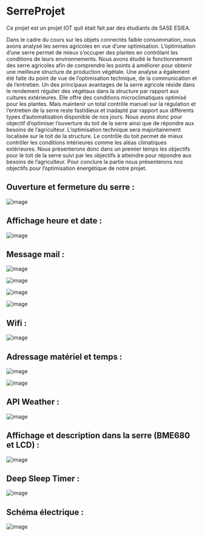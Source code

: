 # SerreProjet

Ce projet est un projet IOT quit était fait par des étudiants de 5ASE ESIEA.

Dans le cadre du cours sur les objets connectés faible consommation, nous avons analysé les serres agricoles en vue d’une optimisation. L’optimisation d’une serre permet de mieux s’occuper des plantes en contrôlant les conditions de leurs environnements. Nous avons étudié le fonctionnement des serre agricoles afin de comprendre les points à améliorer pour obtenir une meilleure structure de production végétale. Une analyse a également été faite du point de vue de l’optimisation technique, de la communication et de l’entretien. Un des principaux avantages de la serre agricole réside dans le rendement régulier des végétaux dans la structure par rapport aux cultures extérieures. Elle offre des conditions microclimatiques optimisé pour les plantes. Mais maintenir un total contrôle manuel sur la régulation et l’entretien de la serre reste fastidieux et inadapté par rapport aux différents types d’automatisation disponible de nos jours. Nous avons donc pour objectif d’optimiser l’ouverture du toit de la serre ainsi que de répondre aux besoins de l’agriculteur. L’optimisation technique sera majoritairement localisée sur le toit de la structure. Le contrôle du toit permet de mieux contrôler les conditions intérieures comme les aléas climatiques extérieures. Nous présenterons donc dans un premier temps les objectifs pour le toit de la serre suivi par les objectifs à atteindre pour répondre aux besoins de l’agriculteur. Pour conclure la partie nous présenterons nos objectifs pour l’optimisation énergétique de notre projet. 


## Ouverture et fermeture du serre :

![image](https://user-images.githubusercontent.com/64897189/135770997-b69130b9-7e1d-4158-a9e0-d41b961ae791.png)

## Affichage heure et date :

![image](https://user-images.githubusercontent.com/64897189/135770994-b974133d-bbec-4058-8b99-40bb7d12e6b4.png)

## Message mail :

![image](https://user-images.githubusercontent.com/64897189/135770971-ee2f12c0-1347-480a-a090-a0aed33b97da.png)

![image](https://user-images.githubusercontent.com/64897189/135770975-cd8543e8-bb95-4082-966e-47436212814b.png)

![image](https://user-images.githubusercontent.com/64897189/135770982-17f43478-5b81-4f7f-9527-f1733738136b.png)

![image](https://user-images.githubusercontent.com/64897189/135770988-6f62d06a-c766-4a41-9dc6-55fa409c0bf2.png)

## Wifi : 

![image](https://user-images.githubusercontent.com/64897189/135770965-2152d713-0898-4bf5-92f2-f0e209ad801f.png)

## Adressage matériel et temps :

![image](https://user-images.githubusercontent.com/64897189/135770958-b3b7c652-832a-4e84-97c1-e6685479f5eb.png)

![image](https://user-images.githubusercontent.com/64897189/135770950-4ccee6c0-1bd4-48cb-8cbc-f85b89de4d3a.png)

## API Weather :

![image](https://user-images.githubusercontent.com/64897189/135770944-6da68acc-ebb2-4cec-9659-74f2a9177700.png)

## Affichage et description dans la serre (BME680 et LCD) : 

![image](https://user-images.githubusercontent.com/64897189/135770939-1cc61fbd-6aaa-4bf2-85b6-57054d64288b.png)

## Deep Sleep Timer :

![image](https://user-images.githubusercontent.com/64897189/135770927-29c522af-61c9-4af9-a1fc-ed6d4ff4dcd4.png)

## Schéma électrique :

![image](https://user-images.githubusercontent.com/64897189/135770918-66661de2-e095-474d-88cb-e5957ad2c2d1.png)
